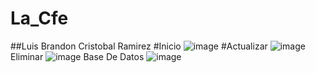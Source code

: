 # La_Cfe
##Luis Brandon Cristobal Ramirez 
#Inicio
![image](https://github.com/LBrandonC06/La_Cfe/assets/143548973/541d33dd-46c1-4435-a9e4-287bd0af93ef)
#Actualizar
![image](https://github.com/LBrandonC06/La_Cfe/assets/143548973/cb69b10c-321a-4b5e-ad87-52ae5a08b6b0)
Eliminar
![image](https://github.com/LBrandonC06/La_Cfe/assets/143548973/c5cf1f72-76a6-4933-8220-de4a16728612)
Base De Datos
![image](https://github.com/LBrandonC06/La_Cfe/assets/143548973/9ba1a075-1f39-48cd-8726-db34f936ad1f)



